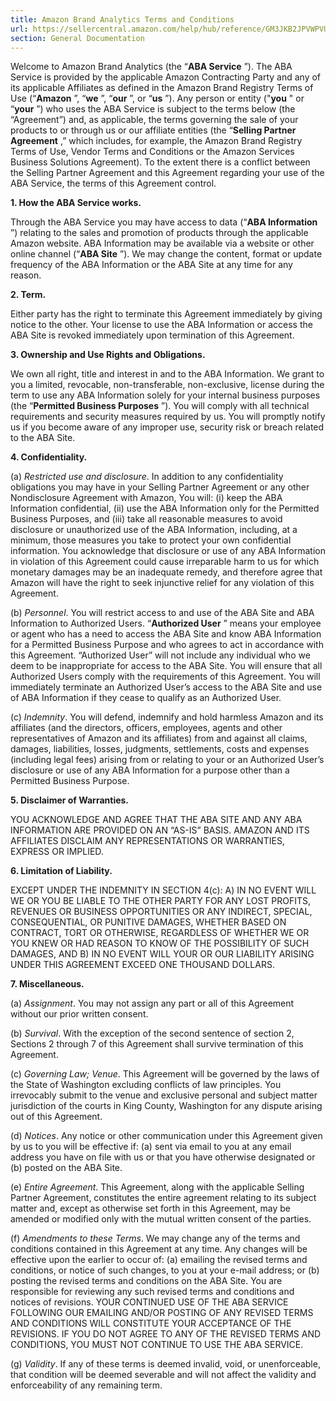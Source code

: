 ```yaml
---
title: Amazon Brand Analytics Terms and Conditions
url: https://sellercentral.amazon.com/help/hub/reference/GM3JKB2JPVWPVUZC
section: General Documentation
---
```


Welcome to Amazon Brand Analytics (the “**ABA Service** ”). The ABA Service is
provided by the applicable Amazon Contracting Party and any of its applicable
Affiliates as defined in the Amazon Brand Registry Terms of Use (“**Amazon**
”, “**we** ”, “**our** ”, or “**us** ”). Any person or entity ("**you** " or
“**your** ”) who uses the ABA Service is subject to the terms below (the
“Agreement”) and, as applicable, the terms governing the sale of your products
to or through us or our affiliate entities (the “**Selling Partner Agreement**
,” which includes, for example, the Amazon Brand Registry Terms of Use, Vendor
Terms and Conditions or the Amazon Services Business Solutions Agreement). To
the extent there is a conflict between the Selling Partner Agreement and this
Agreement regarding your use of the ABA Service, the terms of this Agreement
control.

**1\. How the ABA Service works.**

Through the ABA Service you may have access to data (“**ABA Information** ”)
relating to the sales and promotion of products through the applicable Amazon
website. ABA Information may be available via a website or other online
channel (“**ABA Site** ”). We may change the content, format or update
frequency of the ABA Information or the ABA Site at any time for any reason.

**2\. Term.**

Either party has the right to terminate this Agreement immediately by giving
notice to the other. Your license to use the ABA Information or access the ABA
Site is revoked immediately upon termination of this Agreement.

**3\. Ownership and Use Rights and Obligations.**

We own all right, title and interest in and to the ABA Information. We grant
to you a limited, revocable, non-transferable, non-exclusive, license during
the term to use any ABA Information solely for your internal business purposes
(the “**Permitted Business Purposes** ”). You will comply with all technical
requirements and security measures required by us. You will promptly notify us
if you become aware of any improper use, security risk or breach related to
the ABA Site.

**4\. Confidentiality.**

(a) _Restricted use and disclosure_. In addition to any confidentiality
obligations you may have in your Selling Partner Agreement or any other
Nondisclosure Agreement with Amazon, You will: (i) keep the ABA Information
confidential, (ii) use the ABA Information only for the Permitted Business
Purposes, and (iii) take all reasonable measures to avoid disclosure or
unauthorized use of the ABA Information, including, at a minimum, those
measures you take to protect your own confidential information. You
acknowledge that disclosure or use of any ABA Information in violation of this
Agreement could cause irreparable harm to us for which monetary damages may be
an inadequate remedy, and therefore agree that Amazon will have the right to
seek injunctive relief for any violation of this Agreement.

(b) _Personnel_. You will restrict access to and use of the ABA Site and ABA
Information to Authorized Users. “**Authorized User** ” means your employee or
agent who has a need to access the ABA Site and know ABA Information for a
Permitted Business Purpose and who agrees to act in accordance with this
Agreement. “Authorized User” will not include any individual who we deem to be
inappropriate for access to the ABA Site. You will ensure that all Authorized
Users comply with the requirements of this Agreement. You will immediately
terminate an Authorized User’s access to the ABA Site and use of ABA
Information if they cease to qualify as an Authorized User.

(c) _Indemnity_. You will defend, indemnify and hold harmless Amazon and its
affiliates (and the directors, officers, employees, agents and other
representatives of Amazon and its affiliates) from and against all claims,
damages, liabilities, losses, judgments, settlements, costs and expenses
(including legal fees) arising from or relating to your or an Authorized
User’s disclosure or use of any ABA Information for a purpose other than a
Permitted Business Purpose.

**5\. Disclaimer of Warranties.**

YOU ACKNOWLEDGE AND AGREE THAT THE ABA SITE AND ANY ABA INFORMATION ARE
PROVIDED ON AN “AS-IS” BASIS. AMAZON AND ITS AFFILIATES DISCLAIM ANY
REPRESENTATIONS OR WARRANTIES, EXPRESS OR IMPLIED.

**6\. Limitation of Liability.**

EXCEPT UNDER THE INDEMNITY IN SECTION 4(c): A) IN NO EVENT WILL WE OR YOU BE
LIABLE TO THE OTHER PARTY FOR ANY LOST PROFITS, REVENUES OR BUSINESS
OPPORTUNITIES OR ANY INDIRECT, SPECIAL, CONSEQUENTIAL, OR PUNITIVE DAMAGES,
WHETHER BASED ON CONTRACT, TORT OR OTHERWISE, REGARDLESS OF WHETHER WE OR YOU
KNEW OR HAD REASON TO KNOW OF THE POSSIBILITY OF SUCH DAMAGES, AND B) IN NO
EVENT WILL YOUR OR OUR LIABILITY ARISING UNDER THIS AGREEMENT EXCEED ONE
THOUSAND DOLLARS.

**7\. Miscellaneous.**

(a) _Assignment_. You may not assign any part or all of this Agreement without
our prior written consent.

(b) _Survival_. With the exception of the second sentence of section 2,
Sections 2 through 7 of this Agreement shall survive termination of this
Agreement.

(c) _Governing Law; Venue_. This Agreement will be governed by the laws of the
State of Washington excluding conflicts of law principles. You irrevocably
submit to the venue and exclusive personal and subject matter jurisdiction of
the courts in King County, Washington for any dispute arising out of this
Agreement.

(d) _Notices_. Any notice or other communication under this Agreement given by
us to you will be effective if: (a) sent via email to you at any email address
you have on file with us or that you have otherwise designated or (b) posted
on the ABA Site.

(e) _Entire Agreement_. This Agreement, along with the applicable Selling
Partner Agreement, constitutes the entire agreement relating to its subject
matter and, except as otherwise set forth in this Agreement, may be amended or
modified only with the mutual written consent of the parties.

(f) _Amendments to these Terms_. We may change any of the terms and conditions
contained in this Agreement at any time. Any changes will be effective upon
the earlier to occur of: (a) emailing the revised terms and conditions, or
notice of such changes, to you at your e-mail address; or (b) posting the
revised terms and conditions on the ABA Site. You are responsible for
reviewing any such revised terms and conditions and notices of revisions. YOUR
CONTINUED USE OF THE ABA SERVICE FOLLOWING OUR EMAILING AND/OR POSTING OF ANY
REVISED TERMS AND CONDITIONS WILL CONSTITUTE YOUR ACCEPTANCE OF THE REVISIONS.
IF YOU DO NOT AGREE TO ANY OF THE REVISED TERMS AND CONDITIONS, YOU MUST NOT
CONTINUE TO USE THE ABA SERVICE.

(g) _Validity_. If any of these terms is deemed invalid, void, or
unenforceable, that condition will be deemed severable and will not affect the
validity and enforceability of any remaining term.

